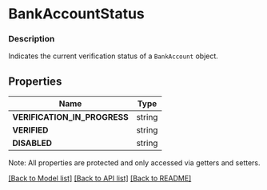 # BankAccountStatus

### Description

Indicates the current verification status of a `BankAccount` object.

## Properties
Name | Type
------------ | -------------
**VERIFICATION_IN_PROGRESS** | string
**VERIFIED** | string
**DISABLED** | string

Note: All properties are protected and only accessed via getters and setters.

[[Back to Model list]](../../README.md#documentation-for-models) [[Back to API list]](../../README.md#documentation-for-api-endpoints) [[Back to README]](../../README.md)

